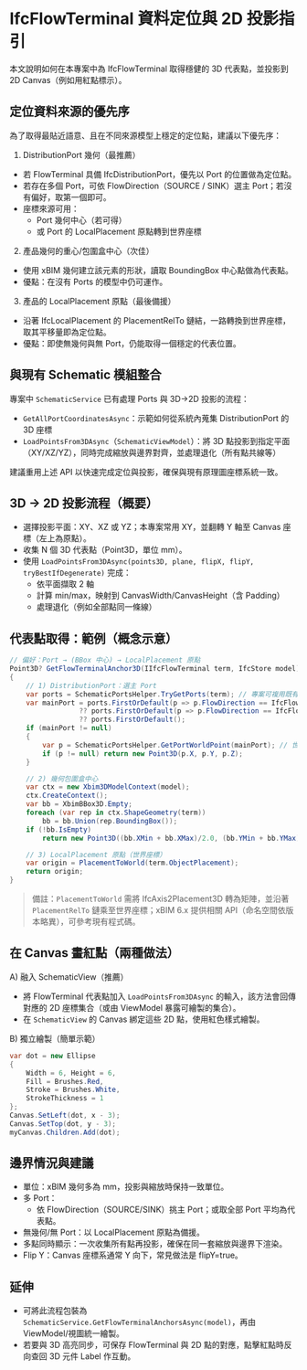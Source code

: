 # IfcFlowTerminal 資料定位與 2D 投影指引

本文說明如何在本專案中為 IfcFlowTerminal 取得穩健的 3D 代表點，並投影到 2D Canvas（例如用紅點標示）。

## 定位資料來源的優先序

為了取得最貼近語意、且在不同來源模型上穩定的定位點，建議以下優先序：

1) DistributionPort 幾何（最推薦）
- 若 FlowTerminal 具備 IfcDistributionPort，優先以 Port 的位置做為定位點。
- 若存在多個 Port，可依 FlowDirection（SOURCE / SINK）選主 Port；若沒有偏好，取第一個即可。
- 座標來源可用：
  - Port 幾何中心（若可得）
  - 或 Port 的 LocalPlacement 原點轉到世界座標

2) 產品幾何的重心/包圍盒中心（次佳）
- 使用 xBIM 幾何建立該元素的形狀，讀取 BoundingBox 中心點做為代表點。
- 優點：在沒有 Ports 的模型中仍可運作。

3) 產品的 LocalPlacement 原點（最後備援）
- 沿著 IfcLocalPlacement 的 PlacementRelTo 鏈結，一路轉換到世界座標，取其平移量即為定位點。
- 優點：即使無幾何與無 Port，仍能取得一個穩定的代表位置。

## 與現有 Schematic 模組整合

專案中 `SchematicService` 已有處理 Ports 與 3D→2D 投影的流程：
- `GetAllPortCoordinatesAsync`：示範如何從系統內蒐集 DistributionPort 的 3D 座標
- `LoadPointsFrom3DAsync`（`SchematicViewModel`）：將 3D 點投影到指定平面（XY/XZ/YZ），同時完成縮放與邊界對齊，並處理退化（所有點共線等）

建議重用上述 API 以快速完成定位與投影，確保與現有原理圖座標系統一致。

## 3D → 2D 投影流程（概要）

- 選擇投影平面：XY、XZ 或 YZ；本專案常用 XY，並翻轉 Y 軸至 Canvas 座標（左上為原點）。
- 收集 N 個 3D 代表點（Point3D，單位 mm）。
- 使用 `LoadPointsFrom3DAsync(points3D, plane, flipX, flipY, tryBestIfDegenerate)` 完成：
  - 依平面擷取 2 軸
  - 計算 min/max，映射到 CanvasWidth/CanvasHeight（含 Padding）
  - 處理退化（例如全部點同一條線）

## 代表點取得：範例（概念示意）

```csharp
// 偏好：Port → (BBox 中心) → LocalPlacement 原點
Point3D? GetFlowTerminalAnchor3D(IIfcFlowTerminal term, IfcStore model)
{
    // 1) DistributionPort：選主 Port
    var ports = SchematicPortsHelper.TryGetPorts(term); // 專案可複用既有取 Port 方法
    var mainPort = ports.FirstOrDefault(p => p.FlowDirection == IfcFlowDirectionEnum.SOURCE)
                 ?? ports.FirstOrDefault(p => p.FlowDirection == IfcFlowDirectionEnum.SINK)
                 ?? ports.FirstOrDefault();
    if (mainPort != null)
    {
        var p = SchematicPortsHelper.GetPortWorldPoint(mainPort); // 世界座標
        if (p != null) return new Point3D(p.X, p.Y, p.Z);
    }

    // 2) 幾何包圍盒中心
    var ctx = new Xbim3DModelContext(model);
    ctx.CreateContext();
    var bb = XbimBBox3D.Empty;
    foreach (var rep in ctx.ShapeGeometry(term))
        bb = bb.Union(rep.BoundingBox());
    if (!bb.IsEmpty)
        return new Point3D((bb.XMin + bb.XMax)/2.0, (bb.YMin + bb.YMax)/2.0, (bb.ZMin + bb.ZMax)/2.0);

    // 3) LocalPlacement 原點（世界座標）
    var origin = PlacementToWorld(term.ObjectPlacement);
    return origin;
}
```

> 備註：`PlacementToWorld` 需將 IfcAxis2Placement3D 轉為矩陣，並沿著 `PlacementRelTo` 鏈乘至世界座標；xBIM 6.x 提供相關 API（命名空間依版本略異），可參考現有程式碼。

## 在 Canvas 畫紅點（兩種做法）

A) 融入 SchematicView（推薦）
- 將 FlowTerminal 代表點加入 `LoadPointsFrom3DAsync` 的輸入，該方法會回傳對應的 2D 座標集合（或由 ViewModel 暴露可繪製的集合）。
- 在 `SchematicView` 的 Canvas 綁定這些 2D 點，使用紅色樣式繪製。

B) 獨立繪製（簡單示範）

```csharp
var dot = new Ellipse
{
    Width = 6, Height = 6,
    Fill = Brushes.Red,
    Stroke = Brushes.White,
    StrokeThickness = 1
};
Canvas.SetLeft(dot, x - 3);
Canvas.SetTop(dot, y - 3);
myCanvas.Children.Add(dot);
```

## 邊界情況與建議

- 單位：xBIM 幾何多為 mm，投影與縮放時保持一致單位。
- 多 Port：
  - 依 FlowDirection（SOURCE/SINK）挑主 Port；或取全部 Port 平均為代表點。
- 無幾何/無 Port：以 LocalPlacement 原點為備援。
- 多點同時顯示：一次收集所有點再投影，確保在同一套縮放與邊界下渲染。
- Flip Y：Canvas 座標系通常 Y 向下，常見做法是 flipY=true。

## 延伸

- 可將此流程包裝為 `SchematicService.GetFlowTerminalAnchorsAsync(model)`，再由 ViewModel/視圖統一繪製。
- 若要與 3D 高亮同步，可保存 FlowTerminal 與 2D 點的對應，點擊紅點時反向查回 3D 元件 Label 作互動。
